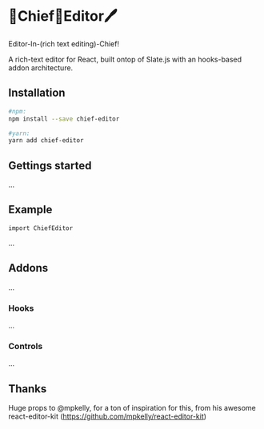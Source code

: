 
# 👔Chief🎩Editor🖊
Editor-In-(rich text editing)-Chief!

A rich-text editor for React, built ontop of Slate.js with an hooks-based addon architecture.

## Installation
```bash
#npm:
npm install --save chief-editor

#yarn:
yarn add chief-editor
```

## Gettings started
...
## Example
```tsx
import ChiefEditor

```
...
## Addons
...
### Hooks
...
### Controls
...

## Thanks
Huge props to @mpkelly, for a ton of inspiration for this, from his awesome react-editor-kit (https://github.com/mpkelly/react-editor-kit)